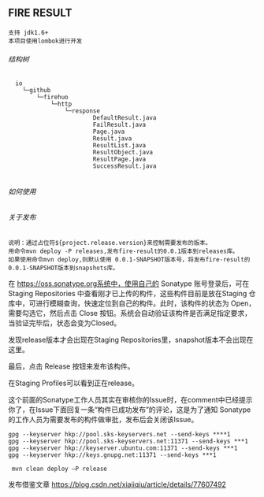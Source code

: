 ## FIRE RESULT

    支持 jdk1.6+
    本项目使用lombok进行开发
    


###### 结构树
```
  io
    └─github
        └─firehuo
            └─http
                └─response
                        DefaultResult.java
                        FailResult.java
                        Page.java
                        Result.java
                        ResultList.java
                        ResultObject.java
                        ResultPage.java
                        SuccessResult.java
                       
```

###### 如何使用

    

###### 关于发布

    说明：通过占位符${project.release.version}来控制需要发布的版本。
    用命令mvn deploy -P releases,发布fire-result的0.0.1版本到releases库。
    如果使用命令mvn deploy,则默认使用 0.0.1-SNAPSHOT版本号，将发布fire-result的 0.0.1-SNAPSHOT版本到snapshots库。
    
在 https://oss.sonatype.org系统中，使用自己的 Sonatype 账号登录后，可在 Staging Repositories 中查看刚才已上传的构件，这些构件目前是放在Staging 仓库中，可进行模糊查询，快速定位到自己的构件。此时，该构件的状态为 Open，需要勾选它，然后点击 Close 按钮。系统会自动验证该构件是否满足指定要求，当验证完毕后，状态会变为Closed。

发现release版本才会出现在Staging Repositories里，snapshot版本不会出现在这里。

最后，点击 Release 按钮来发布该构件。

在Staging Profiles可以看到正在release。

这个前面的Sonatype工作人员其实在审核你的Issue时，在comment中已经提示你了，在Issue下面回复一条“构件已成功发布”的评论，这是为了通知 Sonatype 的工作人员为需要发布的构件做审批，发布后会关闭该Issue。


```
gpg --keyserver hkp://pool.sks-keyservers.net --send-keys ****1
gpg --keyserver hkp://pool.sks-keyservers.net:11371 --send-keys ***1
gpg --keyserver hkp://keyserver.ubuntu.com:11371 --send-keys ***1
gpg --keyserver hkp://keys.gnupg.net:11371 --send-keys ***1

```
```
 mvn clean deploy –P release
```

发布借鉴文章 https://blog.csdn.net/xiajiqiu/article/details/77607492
    